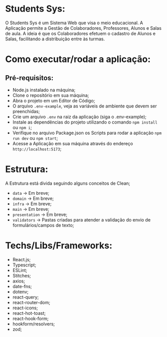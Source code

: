 # Students Sys:

O Students Sys é um Sistema Web que visa o meio educacional. A Aplicação permite a Gestão de Colaboradores, Professores, Alunos e Salas de aula. A ideia é que os Colaboradores efetuem o cadastro de Alunos e Salas, facilitando a distribuição entre às turmas.

# Como executar/rodar a aplicação:

## Pré-requisitos:

- Node.js instalado na máquina;
- Clone o repositório em sua máquina;
- Abra o projeto em um Editor de Código;
- O arquivo `.env-example`, veja as variáveis de ambiente que devem ser preenchidas;
- Crie um arquivo `.env` na raiz da aplicação (siga o .env-example);
- Instale as dependências do projeto utilizando o comando `npm install` ou `npm i`;
- Verifique no arquivo Package.json os Scripts para rodar a aplicação `npm run dev` ou `npm start`;
- Acesse a Aplicação em sua máquina através do endereço `http://localhost:5173`;

# Estrutura:

A Estrutura está divida seguindo alguns conceitos de Clean;

- `data` -> Em breve;
- `domain` -> Em breve;
- `infra` -> Em breve;
- `main` -> Em breve;
- `presentation` -> Em breve;
- `validators` -> Pastas criadas para atender a validação do envio de formulários/campos de texto;

# Techs/Libs/Frameworks:

- React.js;
- Typescript;
- ESLint;
- Stitches;
- axios;
- date-fns;
- dotenv;
- react-query;
- react-router-dom;
- react-icons;
- react-hot-toast;
- react-hook-form;
- hookform/resolvers;
- zod;